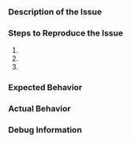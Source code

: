 <!--- This is a generic template and may not be applicable in all cases. -->
<!--- Try to follow it where possible. -->

### Description of the Issue
<!--- Provide a more detailed description to the issue itself -->

### Steps to Reproduce the Issue
<!--- Set of steps to reproduce this issue -->
1. 
2. 
3. 

### Expected Behavior
<!--- What did you expect to happen -->

### Actual Behavior
<!--- What actually happened -->

### Debug Information
<!--- In your Notepad++, click on the "?" menu (found to the right of "Window" in the menu bar) -->
<!--- In the menu that drops down, choose "Debug Info..." -->
<!--- A message box will open detailing specifics about your Notepad++ version, plugins, etc. -->
<!--- CLICK ON THE BUTTON with the text "Copy debug info into clipboard" -->
<!--- Do a PASTE HERE -->

<!--- Feel free to include any other info, such as screenshots, etc -->
